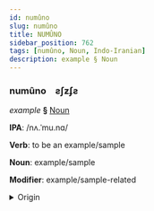 ```yaml
---
id: numûno
slug: numûno
title: NUMÛNO
sidebar_position: 762
tags: [numûno, Noun, Indo-Iranian]
description: example § Noun
---
```


### numûno&emsp;<span kind="abugida">ƨʃƶʄƨ</span>

*example* **§** [Noun](../../tags/Noun)

**IPA**: /nʌ.ˈmu.nɑ/

**Verb**: to be an example/sample

**Noun**: example/sample

**Modifier**: example/sample-related

<details>
    <summary>Origin</summary>
    Marathi नमूना namunā [n̪ə.muː.n̪äː]<br/>
    <em>Indo-Iranian Language Family</em>
</details>
